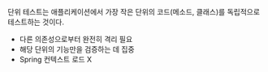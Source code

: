 단위 테스트는 애플리케이션에서 가장 작은 단위의 코드(메소드, 클래스)를 독립적으로 테스트하는 것이다.

- 다른 의존성으로부터 완전히 격리 필요
- 해당 단위의 기능만을 검증하는 데 집중
- Spring 컨텍스트 로드 X
